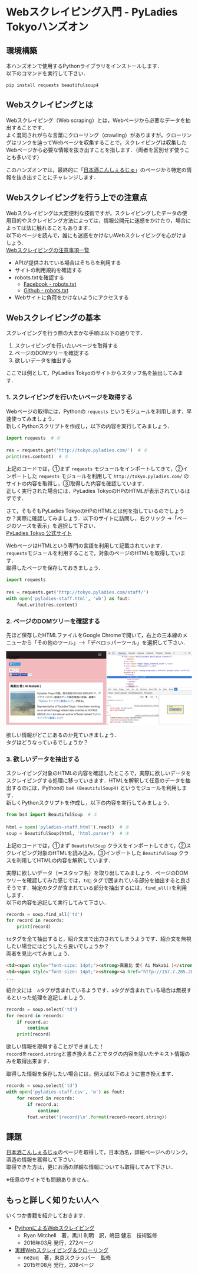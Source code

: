 # Webスクレイピング入門 - PyLadies Tokyoハンズオン

## 環境構築

本ハンズオンで使用するPythonライブラリをインストールします．  
以下のコマンドを実行して下さい．

```
pip install requests beautifulsoup4
```

## Webスクレイピングとは

Webスクレイピング（Web scraping）とは，Webページから必要なデータを抽出することです．  
よく混同されがちな言葉にクローリング（crawling）がありますが，クローリングはリンクを辿ってWebページを収集することで，スクレイピングは収集したWebページから必要な情報を抜き出すことを指します．（両者を区別せず使うことも多いです）

このハンズオンでは，最終的に「[日本酒こんしぇるじゅ](http://www.japan1000.com/sake/brand_list.php)」のページから特定の情報を抜き出すことにチャレンジします．

## Webスクレイピングを行う上での注意点

Webスクレイピングは大変便利な技術ですが，スクレイピングしたデータの使用目的やスクレイピング方法によっては，情報公開元に迷惑をかけたり，場合によっては法に触れることもあります．  
以下のページを読んで，誰にも迷惑をかけないWebスクレイピングを心がけましょう．  
[Webスクレイピングの注意事項一覧](http://qiita.com/nezuq/items/c5e827e1827e7cb29011)

- APIが提供されている場合はそちらを利用する
- サイトの利用規約を確認する
- robots.txtを確認する
  - [Facebook - robots.txt](https://www.facebook.com/robots.txt)
  - [Github - robots.txt](https://github.com/robots.txt)
- Webサイトに負荷をかけないようにアクセスする

## Webスクレイピングの基本

スクレイピングを行う際の大まかな手順は以下の通りです．

1. スクレイピングを行いたいページを取得する
2. ページのDOMツリーを確認する
3. 欲しいデータを抽出する

ここでは例として，PyLadies Tokyoのサイトからスタッフ名を抽出してみます．

### 1. スクレイピングを行いたいページを取得する

Webページの取得には，Pythonの `requests` というモジュールを利用します．早速使ってみましょう．  
新しくPythonスクリプトを作成し，以下の内容を実行してみましょう．

```python
import requests  # ①

res = requests.get('http://tokyo.pyladies.com/')  # ②
print(res.content)  # ③
```

上記のコードでは，①まず `requests` モジュールをインポートしてきて，②インポートした `requests` モジュールを利用して `http://tokyo.pyladies.com/` のサイトの内容を取得し，③取得した内容を確認しています．  
正しく実行された場合には，PyLadies TokyoのHPのHTMLが表示されているはずです．

さて，そもそもPyLadies TokyoのHPのHTMLとは何を指しているのでしょうか？実際に確認してみましょう．以下のサイトに訪問し，右クリック ->「ページのソースを表示」を選択して下さい．  
[PyLadies Tokyo 公式サイト](http://tokyo.pyladies.com/)

WebページはHTMLという専門の言語を利用して記載されています．  
`requests`モジュールを利用することで，対象のページのHTMLを取得しています．  
取得したページを保存しておきましょう．

```python
import requests

res = requests.get('http://tokyo.pyladies.com/staff/')
with open('pyladies-staff.html', 'wb') as fout:
    fout.write(res.content)
```

### 2. ページのDOMツリーを確認する

先ほど保存したHTMLファイルをGoogle Chromeで開いて，右上の三本線のメニューから「その他のツール」-->「デベロッパーツール」を選択して下さい．

![](chrome.png)

欲しい情報がどこにあるのか見ていきましょう．  
タグはどうなっているでしょうか？

### 3. 欲しいデータを抽出する

スクレイピング対象のHTMLの内容を確認したところで，実際に欲しいデータをスクレイピングする処理に移っていきます．HTMLを解釈して任意のデータを抽出するのには，Pythonの `bs4 (BeautifulSoup4)` というモジュールを利用します．  
新しくPythonスクリプトを作成し，以下の内容を実行してみましょう．

```python
from bs4 import BeautifulSoup  # ①

html = open('pyladies-staff.html').read()  # ②
soup = BeautifulSoup(html, 'html.parser')  # ③
```

上記のコードでは，①まず `BeautifulSoup` クラスをインポートしてきて，②スクレイピング対象のHTMLを読み込み，③インポートした `BeautifulSoup` クラスを利用してHTMLの内容を解釈しています．

実際に欲しいデータ（＝スタッフ名）を取り出してみましょう．ページのDOMツリーを確認してみた感じでは，`td` タグで囲まれている部分を抽出すると良さそうです．特定のタグが含まれている部分を抽出するには，`find_all()`を利用します．  
以下の内容を追記して実行してみて下さい．

```python
records = soup.find_all('td')
for record in records:
    print(record)
```

`td`タグを全て抽出すると，紹介文まで出力されてしまうようです．紹介文を無視したい場合にはどうしたら良いでしょうか？  
両者を見比べてみましょう．

```html
<td><span style="font-size: 14pt;"><strong>真嘉比 愛( Ai Makabi )</strong></span></td>
<td><span style="font-size: 14pt;"><strong><a href="http://157.7.205.20/wp-content/uploads/2015/10/profile-150x150.png"><img alt="amacbee" class="size-medium wp-image-114 alignleft" height="160" src="http://157.7.205.20/wp-content/uploads/2015/10/profile-150x150.png" width="160"/></a></strong></span>PyLadies Tokyo 代表。株式会社VOYAGE GROUPにて、アドテクノロジー関連のデータ解析業務に従事。著書に「<a href$"http://www.amazon.co.jp/gp/product/4774177075/ref=as_li_tf_tl?ie=UTF8&amp;camp=247&amp;creative=1211&amp;creativeASIN=4774177075&amp;linkCode=as2&amp;tag=mayj37-22">Python ライブラリ厳選レシピ</a><img a$t="" border="0" height="1" src="http://ir-jp.amazon-adsystem.com/e/ir?t=mayj37-22&amp;l=as2&amp;o=9&amp;a=4774177075" style="border: none !important; margin: 0px !important;" width="1"/>」がある。</td>
...
```

紹介文には　`a`タグが含まれているようです．`a`タグが含まれている場合は無視するといった処理を追記しましょう．

```python
records = soup.select('td')
for record in records:
    if record.a:
        continue
    print(record)
```

欲しい情報を取得することができました！  
`record`を`record.string`と書き換えることでタグの内容を除いたテキスト情報のみを取得出来ます．

取得した情報を保存したい場合には，例えば以下のように書き換えます．

```python
records = soup.select('td')
with open('pyladies-staff.csv', 'w') as fout:
    for record in records:
        if record.a:
            continue
        fout.write('{record}\n'.format(record=record.string))
```

## 課題

[日本酒こんしぇるじゅ](http://www.japan1000.com/sake/brand_list.php)のページを取得して，日本酒名，詳細ページへのリンク，酒造の情報を獲得して下さい．  
取得できた方は，更にお酒の詳細な情報についても取得してみて下さい．

※任意のサイトでも問題ありません．

## もっと詳しく知りたい人へ

いくつか書籍を紹介しておきます．

- [PythonによるWebスクレイピング](https://www.oreilly.co.jp/books/9784873117614/)
  - Ryan Mitchell　著，黒川 利明　訳，嶋田 健志　技術監修
  - 2016年03月 発行，272ページ
- [実践Webスクレイピング＆クローリング](https://book.mynavi.jp/ec/products/detail/id=41408)
  - nezuq　著，東京スクラッパー　監修
  - 2015年08月 発行，208ページ

